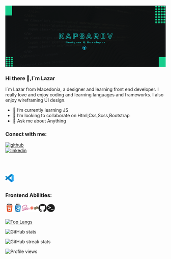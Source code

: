 

![Design and Development](https://github.com/kapsarovL/kapsarovL/blob/main/cover%20-%202.png)

### Hi there 👋,I`m Lazar
I`m Lazar from Macedonia, a designer and learning front end developer. I really love and enjoy coding and learning languages and frameworks. I also enjoy wireframing UI design.

- 🌱 I’m currently learning JS 
- 👯 I’m looking to collaborate on Html,Css,Scss,Bootstrap 
- 💬 Ask me about Anything 


### Conect with me:
[<img src='https://cdn.jsdelivr.net/npm/simple-icons@3.0.1/icons/github.svg' alt='github' height='22px'>](https://github.com/kapsarovL)  
[<img src='https://cdn.jsdelivr.net/npm/simple-icons@3.0.1/icons/linkedin.svg' alt='linkedin' height='22px'>][linkedin]
</br>
</br>

</br>
</br>
<img align="left" alt="Visual Studio Code" width="26px" src="https://raw.githubusercontent.com/github/explore/80688e429a7d4ef2fca1e82350fe8e3517d3494d/topics/visual-studio-code/visual-studio-code.png" />
</br>
</br>

### Frontend Abilities:

<img align="left" alt="HTML5" width="26px" src="https://raw.githubusercontent.com/github/explore/80688e429a7d4ef2fca1e82350fe8e3517d3494d/topics/html/html.png" />
<img align="left" alt="CSS3" width="26px" src="https://raw.githubusercontent.com/github/explore/80688e429a7d4ef2fca1e82350fe8e3517d3494d/topics/css/css.png" />
<img align="left" alt="Sass" width="26px" src="https://raw.githubusercontent.com/github/explore/80688e429a7d4ef2fca1e82350fe8e3517d3494d/topics/sass/sass.png" />
<img align="left" alt="Git" width="26px" src="https://raw.githubusercontent.com/github/explore/80688e429a7d4ef2fca1e82350fe8e3517d3494d/topics/git/git.png" />
<img align="left" alt="GitHub" width="26px" src="https://raw.githubusercontent.com/github/explore/78df643247d429f6cc873026c0622819ad797942/topics/github/github.png" />
<img align="left" alt="Terminal" width="26px" src="https://raw.githubusercontent.com/github/explore/80688e429a7d4ef2fca1e82350fe8e3517d3494d/topics/terminal/terminal.png" />

</br>
</br>



 

[![Top Langs](https://github-readme-stats.vercel.app/api/top-langs/?username=kapsarovL)](https://github.com/anuraghazra/github-readme-stats)

![GitHub stats](https://github-readme-stats.vercel.app/api?username=kapsarovL&show_icons=true)  


![GitHub streak stats](https://github-readme-streak-stats.herokuapp.com/?user=kapsarovL)  

![Profile views](https://gpvc.arturio.dev/kapsarovL)  


[linkedin]: https://www.linkedin.com/in/lazar-kapsarov-b81143188/
